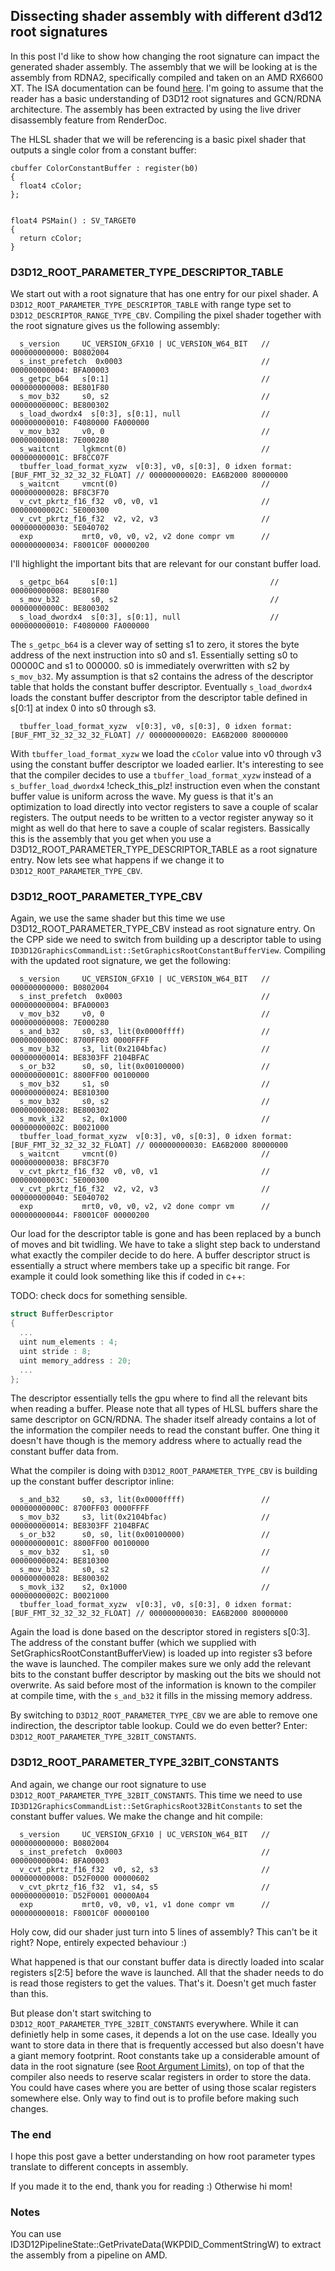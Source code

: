 ## Dissecting shader assembly with different d3d12 root signatures

In this post I'd like to show how changing the root signature can impact the generated shader assembly. The assembly that we will be looking at is the assembly from RDNA2, specifically compiled and taken on an AMD RX6600 XT. The ISA documentation can be found [here](https://developer.amd.com/wp-content/resources/RDNA_Shader_ISA.pdf). I'm going to assume that the reader has a basic understanding of D3D12 root signatures and GCN/RDNA architecture.
The assembly has been extracted by using the live driver disassembly feature from RenderDoc.

The HLSL shader that we will be referencing is a basic pixel shader that outputs a single color from a constant buffer:

```hlsl
cbuffer ColorConstantBuffer : register(b0)
{
  float4 cColor;
};


float4 PSMain() : SV_TARGET0
{
  return cColor;
}
```

### D3D12_ROOT_PARAMETER_TYPE_DESCRIPTOR_TABLE

We start out with a root signature that has one entry for our pixel shader. A `D3D12_ROOT_PARAMETER_TYPE_DESCRIPTOR_TABLE` with range type set to `D3D12_DESCRIPTOR_RANGE_TYPE_CBV`. Compiling the pixel shader together with the root signature gives us the following assembly:

```
  s_version     UC_VERSION_GFX10 | UC_VERSION_W64_BIT   // 000000000000: B0802004
  s_inst_prefetch  0x0003                               // 000000000004: BFA00003
  s_getpc_b64   s[0:1]                                  // 000000000008: BE801F80
  s_mov_b32     s0, s2                                  // 00000000000C: BE800302
  s_load_dwordx4  s[0:3], s[0:1], null                  // 000000000010: F4080000 FA000000
  v_mov_b32     v0, 0                                   // 000000000018: 7E000280
  s_waitcnt     lgkmcnt(0)                              // 00000000001C: BF8CC07F
  tbuffer_load_format_xyzw  v[0:3], v0, s[0:3], 0 idxen format:[BUF_FMT_32_32_32_32_FLOAT] // 000000000020: EA6B2000 80000000
  s_waitcnt     vmcnt(0)                                // 000000000028: BF8C3F70
  v_cvt_pkrtz_f16_f32  v0, v0, v1                       // 00000000002C: 5E000300
  v_cvt_pkrtz_f16_f32  v2, v2, v3                       // 000000000030: 5E040702
  exp           mrt0, v0, v0, v2, v2 done compr vm      // 000000000034: F8001C0F 00000200
```

I'll highlight the important bits that are relevant for our constant buffer load.

```
  s_getpc_b64     s[0:1]                                  // 000000000008: BE801F80
  s_mov_b32       s0, s2                                  // 00000000000C: BE800302
  s_load_dwordx4  s[0:3], s[0:1], null                    // 000000000010: F4080000 FA000000
```
The `s_getpc_b64` is a clever way of setting s1 to zero, it stores the byte address of the next instruction into s0 and s1. Essentially setting s0 to 00000C and s1 to 000000.
s0 is immediately overwritten with s2 by `s_mov_b32`. My assumption is that s2 contains the adress of the descriptor table that holds the constant buffer descriptor. Eventually `s_load_dwordx4` loads the constant buffer descriptor from the descriptor table defined in s[0:1] at index 0 into s0 through s3.

```
  tbuffer_load_format_xyzw  v[0:3], v0, s[0:3], 0 idxen format:[BUF_FMT_32_32_32_32_FLOAT] // 000000000020: EA6B2000 80000000
```

With `tbuffer_load_format_xyzw` we load the `cColor` value into v0 through v3 using the constant buffer descriptor we loaded earlier.
It's interesting to see that the compiler decides to use a `tbuffer_load_format_xyzw` instead of a `s_buffer_load_dwordx4` !check_this_plz! instruction even when the constant buffer value is uniform across the wave. My guess is that it's an optimization to load directly into vector registers to save a couple of scalar registers. The output needs to be written to a vector register anyway so it might as well do that here to save a couple of scalar registers.
Bassically this is the assembly that you get when you use a D3D12_ROOT_PARAMETER_TYPE_DESCRIPTOR_TABLE as a root signature entry. Now lets see what happens if we change it to `D3D12_ROOT_PARAMETER_TYPE_CBV`.

### D3D12_ROOT_PARAMETER_TYPE_CBV

Again, we use the same shader but this time we use D3D12_ROOT_PARAMETER_TYPE_CBV instead as root signature entry. On the CPP side we need to switch from building up a descriptor table to using `ID3D12GraphicsCommandList::SetGraphicsRootConstantBufferView`. Compiling with the updated root signature, we get the following:

```
  s_version     UC_VERSION_GFX10 | UC_VERSION_W64_BIT   // 000000000000: B0802004
  s_inst_prefetch  0x0003                               // 000000000004: BFA00003
  v_mov_b32     v0, 0                                   // 000000000008: 7E000280
  s_and_b32     s0, s3, lit(0x0000ffff)                 // 00000000000C: 8700FF03 0000FFFF
  s_mov_b32     s3, lit(0x2104bfac)                     // 000000000014: BE8303FF 2104BFAC
  s_or_b32      s0, s0, lit(0x00100000)                 // 00000000001C: 8800FF00 00100000
  s_mov_b32     s1, s0                                  // 000000000024: BE810300
  s_mov_b32     s0, s2                                  // 000000000028: BE800302
  s_movk_i32    s2, 0x1000                              // 00000000002C: B0021000
  tbuffer_load_format_xyzw  v[0:3], v0, s[0:3], 0 idxen format:[BUF_FMT_32_32_32_32_FLOAT] // 000000000030: EA6B2000 80000000
  s_waitcnt     vmcnt(0)                                // 000000000038: BF8C3F70
  v_cvt_pkrtz_f16_f32  v0, v0, v1                       // 00000000003C: 5E000300
  v_cvt_pkrtz_f16_f32  v2, v2, v3                       // 000000000040: 5E040702
  exp           mrt0, v0, v0, v2, v2 done compr vm      // 000000000044: F8001C0F 00000200
```

Our load for the descriptor table is gone and has been replaced by a bunch of moves and bit twidling. We have to take a slight step back to understand what exactly the compiler decide to do here. 
A buffer descriptor struct is essentially a struct where members take up a specific bit range. For example it could look something like this if coded in c++:

TODO: check docs for something sensible.
```cpp
struct BufferDescriptor
{
  ...
  uint num_elements : 4;
  uint stride : 8;
  uint memory_address : 20;
  ...
};
```

The descriptor essentially tells the gpu where to find all the relevant bits when reading a buffer. Please note that all types of HLSL buffers share the same descriptor on GCN/RDNA. The shader itself already contains a lot of the information the compiler needs to read the constant buffer. One thing it doesn't have though is the memory address where to actually read the constant buffer data from. 

What the compiler is doing with `D3D12_ROOT_PARAMETER_TYPE_CBV` is building up the constant buffer descriptor inline:

```
  s_and_b32     s0, s3, lit(0x0000ffff)                 // 00000000000C: 8700FF03 0000FFFF
  s_mov_b32     s3, lit(0x2104bfac)                     // 000000000014: BE8303FF 2104BFAC
  s_or_b32      s0, s0, lit(0x00100000)                 // 00000000001C: 8800FF00 00100000
  s_mov_b32     s1, s0                                  // 000000000024: BE810300
  s_mov_b32     s0, s2                                  // 000000000028: BE800302
  s_movk_i32    s2, 0x1000                              // 00000000002C: B0021000
  tbuffer_load_format_xyzw  v[0:3], v0, s[0:3], 0 idxen format:[BUF_FMT_32_32_32_32_FLOAT] // 000000000030: EA6B2000 80000000
```

Again the load is done based on the descriptor stored in registers s[0:3]. The address of the constant buffer (which we supplied with SetGraphicsRootConstantBufferView) is loaded up into register s3 before the wave is launched. The compiler makes sure we only add the relevant bits to the constant buffer descriptor by masking out the bits we should not overwrite. As said before most of the information is known to the compiler at compile time, with the `s_and_b32` it fills in the missing memory address.

By switching to `D3D12_ROOT_PARAMETER_TYPE_CBV` we are able to remove one indirection, the descriptor table lookup. Could we do even better? Enter: `D3D12_ROOT_PARAMETER_TYPE_32BIT_CONSTANTS`.

### D3D12_ROOT_PARAMETER_TYPE_32BIT_CONSTANTS

And again, we change our root signature to use `D3D12_ROOT_PARAMETER_TYPE_32BIT_CONSTANTS`. This time we need to use `ID3D12GraphicsCommandList::SetGraphicsRoot32BitConstants` to set the constant buffer values. We make the change and hit compile:

```
  s_version     UC_VERSION_GFX10 | UC_VERSION_W64_BIT   // 000000000000: B0802004
  s_inst_prefetch  0x0003                               // 000000000004: BFA00003
  v_cvt_pkrtz_f16_f32  v0, s2, s3                       // 000000000008: D52F0000 00000602
  v_cvt_pkrtz_f16_f32  v1, s4, s5                       // 000000000010: D52F0001 00000A04
  exp           mrt0, v0, v0, v1, v1 done compr vm      // 000000000018: F8001C0F 00000100
```

Holy cow, did our shader just turn into 5 lines of assembly? This can't be it right? Nope, entirely expected behaviour :)

What happened is that our constant buffer data is directly loaded into scalar registers s[2:5] before the wave is launched. All that the shader needs to do is read those registers to get the values. That's it. Doesn't get much faster than this.

But please don't start switching to `D3D12_ROOT_PARAMETER_TYPE_32BIT_CONSTANTS` everywhere. While it can definietly help in some cases, it depends a lot on the use case. Ideally you want to store data in there that is frequently accessed but also doesn't have a giant memory footprint. Root constants take up a considerable amount of data in the root signature (see [Root Argument Limits](https://microsoft.github.io/DirectX-Specs/d3d/ResourceBinding.html#root-argument-limits)), on top of that the compiler also needs to reserve scalar registers in order to store the data. You could have cases where you are better of using those scalar registers somewhere else. Only way to find out is to profile before making such changes.

### The end

I hope this post gave a better understanding on how root parameter types translate to different concepts in assembly. 

If you made it to the end, thank you for reading :) Otherwise hi mom!

### Notes

You can use ID3D12PipelineState::GetPrivateData(WKPDID_CommentStringW) to extract the assembly from a pipeline on AMD.
